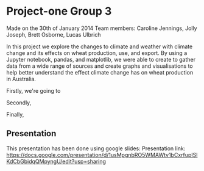 # Project-one Group 3

Made on the 30th of January 2014
Team members: Caroline Jennings, Jolly Joseph, Brett Osborne, Lucas Ulbrich

In this project we explore the changes to climate and weather with climate change and its effects on wheat production, use, and export. By using a Jupyter notebook, pandas, and matplotlib, we were able to create to gather data from a wide range of sources and create graphs and visualisations to help better understand the effect climate change has on wheat production in Australia.

Firstly, we're going to 

Secondly, 

Finally,

## Presentation

This presentation has been done using google slides:
Presentation link: https://docs.google.com/presentation/d/1usMpgnbRO5WMAWtv1bCxrfupISlKdCbGbidqQMpyngU/edit?usp=sharing

